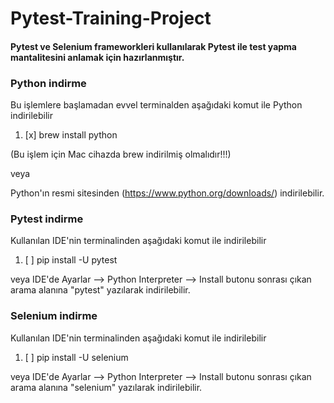 # Pytest-Training-Project

#### Pytest ve Selenium frameworkleri kullanılarak Pytest ile test yapma mantalitesini anlamak için hazırlanmıştır.

### Python indirme


Bu işlemlere başlamadan evvel terminalden aşağıdaki komut ile Python indirilebilir 

1. [x] brew install python

(Bu işlem için Mac cihazda brew indirilmiş olmalıdır!!!)

veya 

Python'ın resmi sitesinden (https://www.python.org/downloads/) indirilebilir.

### Pytest indirme

Kullanılan IDE'nin terminalinden aşağıdaki komut ile indirilebilir 

1. [ ] pip install -U pytest 

veya IDE'de Ayarlar --> Python Interpreter --> Install butonu sonrası çıkan arama alanına "pytest" yazılarak indirilebilir.

### Selenium indirme

Kullanılan IDE'nin terminalinden aşağıdaki komut ile indirilebilir 

1. [ ] pip install -U selenium

veya IDE'de Ayarlar --> Python Interpreter --> Install butonu sonrası çıkan arama alanına "selenium" yazılarak indirilebilir.

